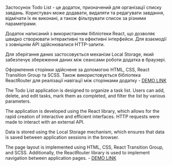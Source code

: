 Застосунок Todo List - це додаток, призначений для організації списку завдань. Користувач може додавати, видаляти та редагувати завдання, відмічати їх як виконані, а також фільтрувати список за різними параметрами.

Додаток написаний з використанням бібліотеки React, що дозволяє швидко створювати інтерактивні та ефективні інтерфейси. Для взаємодії з зовнішнім API здійснювалися HTTP-запити.

Для зберігання даних застосовується механізм Local Storage, який забезпечує збереження даних між сеансами роботи додатка в браузері.

Оформлення сторінки здійснене за допомогою HTML, CSS, React Transition Group та SCSS. Також використовується бібліотека ReactRouter для реалізації навігації між сторінками додатку
    - [DEMO LINK](https://gusillus.github.io/todo-app/)

The Todo List application is designed to organize a task list. Users can add, delete, and edit tasks, mark them as completed, and filter the list by various parameters.

The application is developed using the React library, which allows for the rapid creation of interactive and efficient interfaces. HTTP requests were made to interact with an external API.

Data is stored using the Local Storage mechanism, which ensures that data is saved between application sessions in the browser.

The page layout is implemented using HTML, CSS, React Transition Group, and SCSS. Additionally, the ReactRouter library is used to implement navigation between application pages.
    - [DEMO LINK](https://gusillus.github.io/todo-app/)
